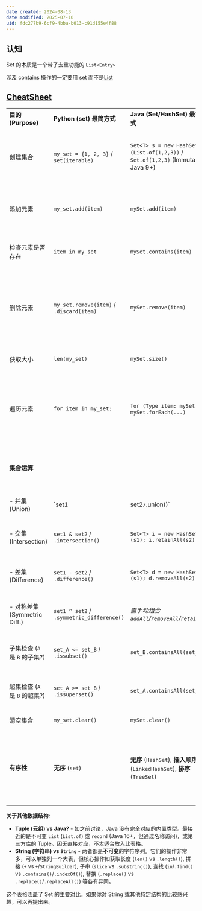 ```yaml
---
date created: 2024-08-13
date modified: 2025-07-10
uid: fdc277b9-6cf9-4bba-b013-c91d155e4f88
---
```

## 认知

Set 的本质是一个带了去重功能的 `List<Entry>`

涉及 contains 操作的一定要用 set 而不是[List](List.md)

##  [CheatSheet](CheatSheet.md)

|   |   |   |   |
|---|---|---|---|
|**目的 (Purpose)**|**Python (set) 最简方式**|**Java (Set/HashSet) 最简方式**|**备注 (Remarks)**|
|创建集合|`my_set = {1, 2, 3}` / `set(iterable)`|`Set<T> s = new HashSet<>(List.of(1,2,3))` / `Set.of(1,2,3)` (Immutable, Java 9+)|Python `{}` 字面量简洁；Java 通常用构造函数或 `Set.of` (不可变)。|
|添加元素|`my_set.add(item)`|`mySet.add(item)`|方法名相同。重复添加无效果。Java `add` 返回 boolean。|
|检查元素是否存在|`item in my_set`|`mySet.contains(item)`|Python 用 `in` 操作符；Java 用方法。集合查找效率高。|
|删除元素|`my_set.remove(item)` / `.discard(item)`|`mySet.remove(item)`|Python `remove` 元素不存在抛 KeyError，`discard` 不抛异常；Java `remove` 返回 boolean。|
|获取大小|`len(my_set)`|`mySet.size()`|Python 函数 vs Java 方法。|
|遍历元素|`for item in my_set:`|`for (Type item: mySet)` / `mySet.forEach(...)`|迭代方式类似。`set`/`HashSet` 无序；`LinkedHashSet` 插入顺序；`TreeSet` 排序。|
|**集合运算**|||**显著差异**：Python 对集合运算支持更直接（操作符/方法）。|
|- 并集 (Union)|`set1|set2`/`.union()`|`Set<T> u = new HashSet<>(s1); u.addAll(s2);`|
|- 交集 (Intersection)|`set1 & set2` / `.intersection()`|`Set<T> i = new HashSet<>(s1); i.retainAll(s2);`|Python 有操作符/方法；Java 需 `retainAll`。|
|- 差集 (Difference)|`set1 - set2` / `.difference()`|`Set<T> d = new HashSet<>(s1); d.removeAll(s2);`|Python 有操作符/方法；Java 需 `removeAll`。|
|- 对称差集 (Symmetric Diff.)|`set1 ^ set2` / `.symmetric_difference()`|_需手动组合 `addAll`/`removeAll`/`retainAll`_|Python 有操作符/方法；Java 无直接方法，实现较繁琐。|
|子集检查 (`A` 是 `B` 的子集?)|`set_A <= set_B` / `.issubset()`|`set_B.containsAll(set_A)`|Python 有操作符/方法；Java 用 `containsAll`。|
|超集检查 (`A` 是 `B` 的超集?)|`set_A >= set_B` / `.issuperset()`|`set_A.containsAll(set_B)`|Python 有操作符/方法；Java 用 `containsAll`。|
|清空集合|`my_set.clear()`|`mySet.clear()`|方法名和功能相同。|
|**有序性**|**无序** (`set`)|**无序** (`HashSet`), **插入顺序** (`LinkedHashSet`), **排序** (`TreeSet`)|Java 提供不同实现来控制顺序。Python `set` 不保证顺序 (虽然 CPython 内部实现可能表现出一定规律)。|

**关于其他数据结构:**

- **Tuple (元组) vs Java?** - 如之前讨论，Java 没有完全对应的内置类型。最接近的是不可变 `List` (`List.of`) 或 `record` (Java 16+，但通过名称访问)，或第三方库的 Tuple。因无直接对应，不太适合放入此表格。
- **String (字符串) vs `String`** - 两者都是**不可变**的字符序列。它们的操作非常多，可以单独列一个大表，但核心操作如获取长度 (`len()` vs `.length()`), 拼接 (`+` vs `+`/`StringBuilder`), 子串 (`slice` vs `.substring()`), 查找 (`in`/`.find()` vs `.contains()`/`.indexOf()`), 替换 (`.replace()` vs `.replace()`/`.replaceAll()`) 等各有异同。

这个表格涵盖了 Set 的主要对比。如果你对 String 或其他特定结构的比较感兴趣，可以再提出来。
